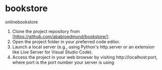 # bookstore
onlinebookstore
1.	Clone the project repository from [https://github.com/ababioedmund/bookstore/].
2.	Open the project folder in your preferred code editor.
3.	Launch a local server (e.g., using Python's http.server or an extension like Live Server for Visual Studio Code).
4.	Access the project in your web browser by visiting http://localhost:port, where port is the port number your server is using
